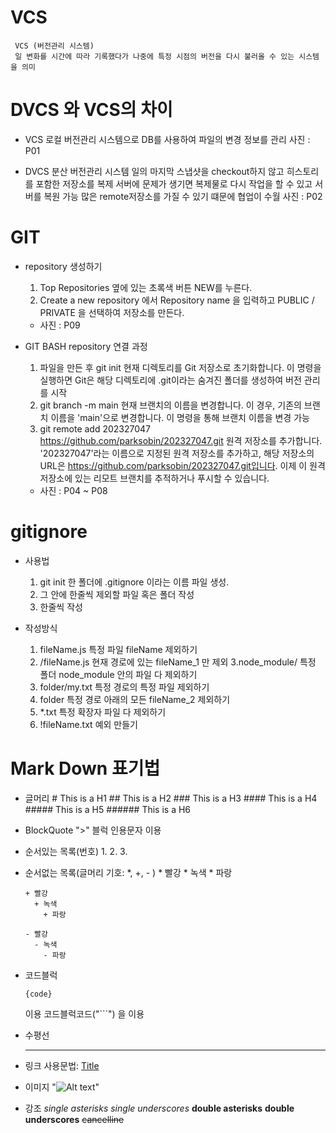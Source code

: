 # VCS
	 VCS (버전관리 시스템)
	 일 변화를 시간에 따라 기록했다가 나중에 특정 시점의 버전을 다시 불러올 수 있는 시스템을 의미


# DVCS 와 VCS의 차이
* VCS
	 로컬 버전관리 시스템으로 DB를 사용하여 파일의 변경 정보를 관리
	 사진 : P01

* DVCS
	 분산 버전관리 시스템
	 일의 마지막 스냅샷을 checkout하지 않고 히스토리를 포함한 저장소를 복제
	 서버에 문제가 생기면 복제물로 다시 작업을 할 수 있고 서버를 복원 가능
	 많은 remote저장소를 가질 수 있기 떄문에 협업이 수월
	 사진 : P02


# GIT
* repository 생성하기
	1. Top Repositories 옆에 있는 초록색 버튼 NEW를 누른다. 
	2. Create a new repository 에서 Repository name
을 입력하고 PUBLIC / PRIVATE 을 선택하여 저장소를 만든다.
	* 사진 : P09

* GIT BASH repository 연결 과정
	1. 파일을 만든 후 git init
	  현재 디렉토리를 Git 저장소로 초기화합니다. 이 명령을 실행하면 Git은 해당 디렉토리에 .git이라는 숨겨진 폴더를 생성하여 버전 관리를 시작
	2. git branch -m main
	  현재 브랜치의 이름을 변경합니다. 이 경우, 기존의 브랜치 이름을 'main'으로 변경합니다. 이 명령을 통해 브랜치 이름을 변경 가능
	3. git remote add 202327047 https://github.com/parksobin/202327047.git
	  원격 저장소를 추가합니다. '202327047'라는 이름으로 지정된 원격 저장소를 추가하고, 해당 저장소의 URL은 https://github.com/parksobin/202327047.git입니다. 이제 이 원격 저장소에 있는 리모트 브랜치를 추적하거나 푸시할 수 있습니다.
	* 사진 : P04 ~ P08


# gitignore 
* 사용법
	1. git init 한 폴더에 .gitignore 이라는 이름 파일 생성.
	2. 그 안에 한줄씩 제외할 파일 혹은 폴더 작성
	3. 한줄씩 작성

* 작성방식
	1. fileName.js
	특정 파일 fileName 제외하기
	2. /fileName.js
	현재 경로에 있는 fileName_1 만 제외
	3.node_module/
	특정 폴더 node_module 안의 파일 다 제외하기
	4. folder/my.txt
	특정 경로의 특정 파일 제외하기
	5. folder
	특정 경로 아래의 모든 fileName_2 제외하기
	6. *.txt
	특정 확장자 파일 다 제외하기
	7. !fileName.txt
	예외 만들기


# Mark Down 표기법
* 글머리
	  # This is a H1
	  ## This is a H2
	  ### This is a H3
	  #### This is a H4
	  ##### This is a H5
	  ###### This is a H6

* BlockQuote
	  ">" 블럭 인용문자 이용

* 순서있는 목록(번호)
	  1. 2. 3.

* 순서없는 목록(글머리 기호: *, +, - )
	  * 빨강
	    * 녹색
	      * 파랑

	  + 빨강
	    + 녹색
	      + 파랑

	  - 빨강
	    - 녹색
	      - 파랑	  	  

* 코드블럭
	  <pre><code>{code}</code></pre>이용
	  코드블럭코드("```") 을 이용

* 수평선
	  <hr/>

* 링크
	  사용문법: [Title](link)

* 이미지 
	  "![Alt text](/path/to/img.jpg)"

* 강조
	  *single asterisks*
	  _single underscores_
	  **double asterisks**
	  __double underscores__
	  ~~cancelline~~


